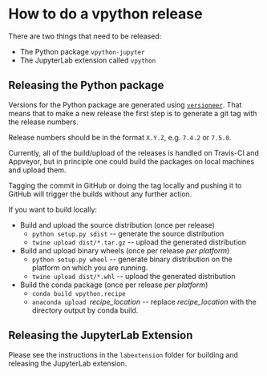 # How to do a vpython release

There are two things that need to be released:

+ The Python package `vpython-jupyter`
+ The JupyterLab extension called `vpython`

## Releasing the Python package

Versions for the Python package are generated using
[`versioneer`](https://github.com/warner/python-versioneer). That means that
to make a new release the first step is to generate a git tag with the release
numbers.

Release numbers should be in the format `X.Y.Z`, e.g. `7.4.2` or `7.5.0`.

Currently, all of the build/upload of the releases is handled on Travis-CI and
Appveyor, but in principle one could build the packages on local machines and
upload them.

Tagging the commit in GitHub or doing the tag locally and pushing it to GitHub
will trigger the builds without any further action.

If you want to build locally:

+ Build and upload the source distribution (once per release)
    * `python setup.py sdist` -- generate the source distribution
    * `twine upload dist/*.tar.gz` -- upload the generated distribution
+ Build and upload binary wheels (once per release *per platform*)
    * `python setup.py wheel` -- generate binary distribution on the platform
      on which you are running.
    * `twine upload dist/*.whl` -- upload the generated distribution
+ Build the conda package (once per release *per platform*)
    * `conda build vpython.recipe`
    * `anaconda upload `*recipe_location* -- replace *recipe_location* with
      the directory output by conda build.

## Releasing the JupyterLab Extension

Please see the instructions in the `labextension` folder for building and
releasing the JupyterLab extension.
